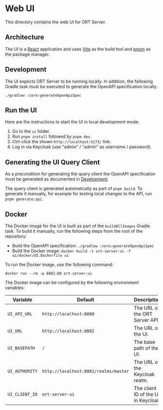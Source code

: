 # Web UI

This directory contains the web UI for ORT Server.

## Architecture

The UI is a [React](https://react.dev/) application and uses [Vite](https://vitejs.dev/) as the
build tool and [pnpm](https://pnpm.io/) as the package manager.

## Development

The UI expects ORT Server to be running locally.
In addition, the following Gradle task must be executed to generate the OpenAPI specification locally:

```shell
./gradlew :core:generateOpenApiSpec
```

## Run the UI

Here are the instructions to start the UI in local development mode:

1. Go to the `ui` folder.
2. Run `pnpm install` followed by `pnpm dev`.
3. Ctrl-click the shown `http://localhost:5173/` link.
4. Log in via Keycloak (use "admin" / "admin" as username / password).

## Generating the UI Query Client

As a precondition for generating the query client the OpenAPI specification must be generated as documented in
[Development](#development).

The query client is generated automatically as part of `pnpm build`.
To generate it manually, for example for testing local changes to the API, run `pnpm generate:api`.

## Docker

The Docker image for the UI is built as part of the `buildAllImages` Gradle task.
To build it manually, run the following steps from the root of the repository:

- Build the OpenAPI specification: `./gradlew :core:generateOpenApiSpec`
- Build the Docker image: `docker build -t ort-server-ui -f ui/docker/UI.Dockerfile ui`

To run the Docker image, use the following command:

```shell
docker run --rm -p 8082:80 ort-server-ui
```

The Docker image can be configured by the following environment variables:

| Variable       | Default                               | Description                          |
| -------------- | ------------------------------------- | ------------------------------------ |
| `UI_API_URL`   | `http://localhost:8080`               | The URL of the ORT Server API.       |
| `UI_URL`       | `http://localhost:8082`               | The URL of the UI.                   |
| `UI_BASEPATH`  | `/`                                   | The base path of the UI.             |
| `UI_AUTHORITY` | `http://localhost:8081/realms/master` | The URL of the Keycloak realm.       |
| `UI_CLIENT_ID` | `ort-server-ui`                       | The client ID of the UI in Keycloak. |
